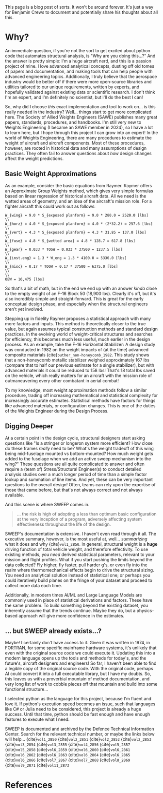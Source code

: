 This page is a blog post of sorts. It won't be around forever. It's just a way for Benjamin Crews to document
and potentially share his thoughts about all this.

# Why?

An immediate question, if you're not the sort to get excited about python code that automates structural analysis,
is "Why are you doing this...?" And the answer is pretty simple: I'm a huge aircraft nerd, and this is a passion
project of mine. I love advanced analytical concepts, dusting off old tomes of papers and documentation, and
making tools that can help people with advanced engineering topics. Additionally, I truly believe that the
aerospace industry would be better off if there were more open-source libraries and utilities tailored to our
unique requirements, written by experts, and hopefully validated against existing data or scientific research.
I don't think I'm an expert, and I'm definitely no scientist, but I'll do the best I can!

So, why did I choose _this_ exact implementation and tool to work on... is this really needed in the industry?
Well... things start to get more complicated here. The Society of Allied Weights Engineers (SAWE) publishes
many great papers, standards, procedures, and handbooks. I'm still very new to Weights Engineering (I became an
SAWE member in 2024), so I have a lot to learn here, but I hope through this project I can grow into an expert!
In the world of Weights Engineering, there are many procedures to estimate the weight of aircraft and aircraft
components. Most of these procedures, however, are rooted in historical data and many assumptions of design
practices. They often fail to answer questions about _how_ design changes affect the weight predictions.

## Basic Weight Approximations

As an example, consider the basic equations from Raymer. Raymer offers an Approximate Group Weights method,
which gives very simple formulas based on linear regression of historical aircraft data. All we need is the
wetted areas of geometry, and an idea of the aircraft's mission role. For a fighter aircraft this could work
out as follows:

```{math}
W_{wing} = 9.0 * S_{exposed planform} = 9.0 * 280.0 = 2520.0 [lbs]     \\
W_{horz} = 4.0 * S_{exposed planform} = 4.0 * (2*32.2) = 257.6 [lbs]   \\
W_{vert} = 4.3 * S_{exposed planform} = 4.3 * 31.85 = 137.0 [lbs]      \\
W_{fuse} = 4.8 * S_{wetted area} = 4.8 * 128.7 = 617.8 [lbs]           \\
W_{gear} = 0.033 * TOGW = 0.033 * 37500 = 1237.5 [lbs]                 \\
W_{inst.eng} = 1.3 * W_eng = 1.3 * 4100.0 = 5330.0 [lbs]               \\
W_{misc} = 0.17 * TOGW = 0.17 * 37500 = 6375.0 [lbs]                   \\
\\
OEW = 16,475 [lbs]
```

So that's a bit of math, but in the end we end up with an answer _kinda_ close to the empty weight of an F-16
Block 50 (18,900 lbs). Clearly it's off, but it's also incredibly simple and straight-forward. This is great
for the early conceptual design phase, and especially when the structural engineers aren't yet involved.

Stepping up in fidelity Raymer proposes a statistical approach with many more factors and inputs. This
method is theoretically closer to the true value, but again assumes typical construction methods and standard
design practices. In the evolving world of weight-critical structures and searches for efficiency, this becomes
much less useful, much earlier in the design process. As an example, take the F-16 Horizontal Stabilizer: A
design study was conducted in 1982 on the weight impacts of (at the time) advanced composite materials
{cite}`buther_non-honeycomb_1982`. This study shows that a non-honeycomb metallic stabilizer weighed
approximately 167 lbs (compare that to half our previous estimate for a single stabilizer), but with advanced
materials it could be reduced to 158 lbs! That's 18 total lbs saved on the vehicle, which really matters
for an aircraft with the mission role of outmaneuvering every other combatant in aerial combat!

To my knowledge, most weight approximation methods follow a similar procedure, trading off increasing
mathematical and statistical complexity for increasingly accurate estimates. Statistical methods have factors
for things like advanced materials, or configuration changes. This is one of the duties of the Weights Engineer
during the Design Process.

## Digging Deeper

At a certain point in the design cycle, structural designers start asking questions like "Is a stringer or longeron
system more efficient? How close do these frames _really_ need to be? What's the weight tradeoff of
this wing being mid-fuselage mounted vs bottom-mounted? How much weight gets added to the fuselage when we add an
active sweep mechanism into the wing?" These questions are all quite complicated to answer
and often require a (team of) Stress/Structural Engineer(s) to conduct detailed analysis studies over a much longer
period of time than a simple factor lookup and summation of line items. And yet, these can be very important
questions to the overall design! Often, teams can rely upon the expertise of those that came before, but
that's not always correct and not always available.

And this scene is where SWEEP comes in.

> ... the risk is high of adopting a less than optimum basic configuration at the very inception of
> a program, adversely affecting system effectiveness throughout the life of the design.

SWEEP's documentation is extensive. I haven't even read through it all. The executive summary, however, is
the most useful at, well... _summarizing_ what it does and why {cite}`vol1_2850`. In general, structural
weight is a **huge** driving function of total vehicle weight, and therefore effectivity. To use existing
methods, you _need_ derived statistical parameters, relevant to your mission and flight profiles. What if
you start pushing the limits beyond the data collected? Fly higher, fly faster, pull harder g's, or even
fly into the realm where thermomechanical effects begin to drive the structural sizing. You need an analytical
solution instead of statistical one; or perhaps you could iteratively build planes on the fringe of your dataset
and proceed to collect more data each time.

Additionally, in modern times AI/ML and Large Language Models are
commonly used in place of statistical derivations and factors. These have the same problem. To build something
beyond the existing dataset, you inherently assume that the trends continue. Maybe they do, but a physics-based
approach will give more confidence in the estimates.

## ... but SWEEP already exists...?

Maybe! I certainly don't have access to it. Given it was written in 1974, in FORTRAN, for some specific
mainframe hardware systems, it's unlikely that even with the original source code we could execute it.
Updating this into a modern language opens up the tools and methods for today's, and the future's, aircraft
designers and engineers! So far, I haven't been able to find a legible copy of the original source code.
With the original code, perhaps AI could convert it into a full executable library, but I have my doubts.
So, this leaves us with a proverbial mountain of method documentation, and very long list of work to cobble
pieces off that mountain and build into some functional structure...

I selected python as the language for this project, because I'm fluent and love it. If python's execution
speed becomes an issue, such that languages like C# or Julia need to be considered, this project is already
a huge success. Until that time, python should be fast enough and have enough features to execute what I need.

SWEEP is documented and archived by the Defence Technical Information Center.
Search for the relevant technical number, or maybe the links below will help...
{cite}`vol1_2850`
{cite}`vol2_2851`
{cite}`vol2_2852`
{cite}`vol2_2853`
{cite}`vol3_2854`
{cite}`vol3_2855`
{cite}`vol4_2856`
{cite}`vol5_2857`
{cite}`vol5_2858`
{cite}`vol6_2859`
{cite}`vol6_2860`
{cite}`vol6_2861`
{cite}`vol6_2862`
{cite}`vol6_2863`
{cite}`vol6_2864`
{cite}`vol6_2865`
{cite}`vol6_2866`
{cite}`vol7_2867`
{cite}`vol7_2868`
{cite}`vol8_2869`
{cite}`vol9_2871`
{cite}`vol11_2873`

# References

```{bibliography}

```
